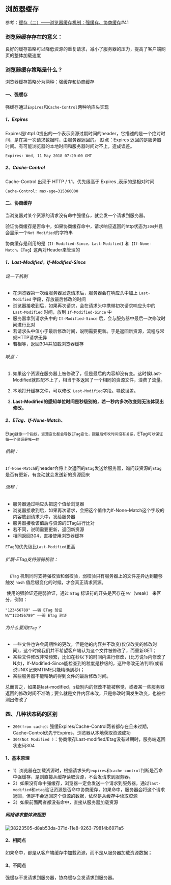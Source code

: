 ## 浏览器缓存

参考：[缓存（二）——浏览器缓存机制：强缓存、协商缓存](https://github.com/amandakelake/blog/issues/41#)#41



### 浏览器缓存存在的意义：

良好的缓存策略可以降低资源的重复请求，减小了服务器的压力，提高了客户端网页的整体加载速度

### 浏览器缓存策略是什么？

浏览器缓存策略分为两种：强缓存和协商缓存



#### 一、强缓存

强缓存通过`Expires`和`Cache-Control`两种响应头实现

##### 1、Expires

Expires是http1.0提出的一个表示资源过期时间的header，它描述的是一个绝对时间，是在第一次请求数据时，由服务器返回的。
缺点：Expires 返回的是服务器时间。有可能浏览器的本地时间和服务器时间对不上，造成误差。

```
Expires: Wed, 11 May 2018 07:20:00 GMT
```

##### 2、Cache-Control

Cache-Control 出现于 HTTP / 1.1，优先级高于 Expires ,表示的是相对时间

```
Cache-Control: max-age=315360000
```



#### 二、协商缓存

当浏览器对某个资源的请求没有命中强缓存，就会发一个请求到服务器。

验证协商缓存是否命中，如果协商缓存命中，请求响应返回的http状态为`304`并且会显示一个`Not Modified`的字符串

协商缓存是利用的是`【If-Modified-Since，Last-Modified】`和`【If-None-Match，ETag】`这两对Header来管理的

##### 1、Last-Modified，If-Modified-Since

###### 说一下机制

- 在浏览器第一次给服务器发送请求后，服务器会在响应头中加上 `Last-Modified` 字段，存放最后修改的时间
- 浏览器接收到后，如果再次请求，会在请求头中携带初次请求响应头中的 `Last-Modified` 时间，放到 `If-Modified-Since` 中
- 服务器拿到请求头中的 `If-Modified-Since` 后，会与服务器中最后一次修改时间进行比对
- 若请求头中值小于最后修改时间，说明需要更新。于是返回新资源，流程与常规HTTP请求无异
- 若相等，返回304并加载浏览器缓存

######  缺点：

1. 如果这个资源在服务器上被修改了，但是最后的内容却没有变。这时候Last-Modified就匹配不上了，相当于多返回了一个相同的资源文件，浪费了流量。

2. 本地打开缓存文件，可以修改` Last-Modified`字段。导致误差。

3. **Last-Modified的感知单位时间是秒级别的，若一秒内多次改变则无法体现出修改。**

   



##### 2、ETag、If-None-Match、

Etag`就像一个指纹，资源变化都会导致ETag变化，跟最后修改时间没有关系，`ETag`可以保证每一个资源是唯一的`

###### 机制：

`If-None-Match`的header会将上次返回的`Etag`发送给服务器，询问该资源的`Etag`是否有更新，有变动就会发送新的资源回来

###### 流程：

- 服务器通过响应头把这个值给浏览器
- 浏览器接收到后，如果再次请求，会把这个值作为If-None-Match这个字段的内容放到请求头中，发给服务器
- 服务器接收该值后与资源的ETag进行比对
- 若不同，说明需要更新，返回新资源
- 相同返回304，直接使用浏览器缓存

`ETag`的优先级比`Last-Modified`更高



###### 扩展-ETag支持强弱校验：

 `ETag` 机制同时支持强校验和弱校验，弱校验只有服务器上的文件差异达到能够触发 `hash` 值后缀变化的时候，才会真正请求资源。

​	使用的强验证还是弱验证，通过 `ETag` 标识符的开头是否存在 `W/`（weak） 来区分，例如：

```
"123456789" ——强 ETag 验证
W/"123456789" ——弱 ETag 验证
```

###### 为什么要用`ETag`？

- 一些文件也许会周期性的更改，但是他的内容并不改变(仅仅改变的修改时间)，这个时候我们并不希望客户端认为这个文件被修改了，而重新GET；
- 某些文件修改非常频繁，比如在秒以下的时间内进行修改，(比方说1s内修改了N次)，If-Modified-Since能检查到的粒度是秒级的，这种修改无法判断(或者说UNIX记录MTIME只能精确到秒)；
- 某些服务器不能精确的得到文件的最后修改时间。

总而言之，如果是last-modified，s级别内的修改不能被察觉，或者某一些服务器返回的修改时间不准确；要么就是文件内容未改，只是修改时间发生改变，也被检测出修改了

### 四、几种状态码的区别

- `200(from cache)`: 强缓Expires/Cache-Control两者都存在且未过期，Cache-Control优先于Expires，浏览器从本地获取资源成功
- `304(Not Modified )`：协商缓存Last-modified/Etag没有过期时，服务端返回状态码304













#### 1、基本原理

- 1）浏览器在加载资源时，根据请求头的`expires`和`cache-control`判断是否命中强缓存，是则直接从缓存读取资源，不会发请求到服务器。
- 2）如果没有命中强缓存，浏览器一定会发送一个请求到服务器，通过`last-modified`和`etag`验证资源是否命中协商缓存，如果命中，服务器会将这个请求返回，但是不会返回这个资源的数据，依然是从缓存中读取资源
- 3）如果前面两者都没有命中，直接从服务器加载资源

##### 网络请求整体流程图

![38223505-d8ab53da-371d-11e8-9263-79814b6971a5](https://gitee.com/jiang-xiaoyu/picture-bed-10/raw/master/images/38223505-d8ab53da-371d-11e8-9263-79814b6971a5.png)

#### 2、相同点

如果命中，都是从客户端缓存中加载资源，而不是从服务器加载资源数据；

#### 3、不同点

强缓存不发请求到服务器，协商缓存会发请求到服务器。




